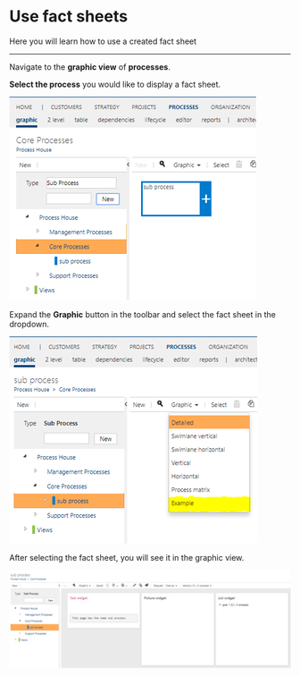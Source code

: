 # Use fact sheets

Here you will learn how to use a created fact sheet

---

Navigate to the **graphic view** of **processes**.

**Select the process** you would like to display  a fact sheet.

![Select process for the fact sheet](media/SelectProcessForFactSheet.png "Select process for the fact sheet")

Expand the **Graphic** button in the toolbar and select the fact sheet in the dropdown.

![Select the fact sheet](media/SelectTheFactSheet.png "Select the fact sheet")

After selecting the fact sheet, you will see it in the graphic view.

![Created fact sheet](media/SelectedFactSheet.png "Created fact sheet")
